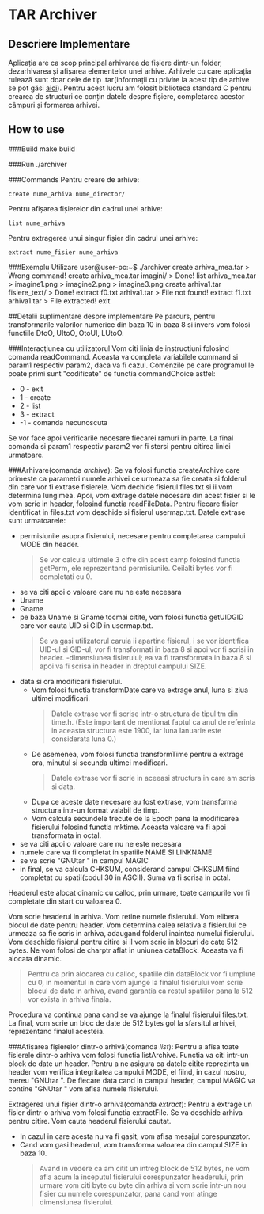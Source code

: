 # TAR Archiver

## Descriere Implementare
Aplicația are ca scop principal arhivarea de fișiere dintr-un folder, dezarhivarea și afișarea elementelor unei arhive. Arhivele cu care aplicația rulează sunt doar cele de tip .tar(informații cu privire la acest tip de arhive se pot găsi [aici](https://www.fileformat.info/format/tar/corion.htm)). Pentru acest lucru am folosit biblioteca standard C pentru crearea de structuri ce conțin datele despre fișiere, completarea acestor câmpuri și formarea arhivei. 

## How to use
###Build
	make build

###Run
	./archiver

###Commands
Pentru creare de arhive:
	
	create nume_arhiva nume_director/

Pentru afișarea fișierelor din cadrul unei arhive:

	list nume_arhiva

Pentru extragerea unui singur fișier din cadrul unei arhive:

	extract nume_fisier nume_arhiva


###Exemplu Utilizare
	user@user-pc:~\$ ./archiver
	create arhiva_mea.tar
	> Wrong command!
	create arhiva_mea.tar imagini/
	> Done!
	list arhiva_mea.tar
	> imagine1.png
	> imagine2.png
	> imagine3.png
	create arhiva1.tar fisiere_text/
	> Done!
	extract f0.txt arhiva1.tar
	> File not found!
	extract f1.txt arhiva1.tar
	> File extracted!
	exit

##Detalii suplimentare despre implementare
Pe parcurs, pentru transformarile valorilor numerice din baza 10 in baza 8 si invers vom folosi functiile DtoO, UItoO, OtoUI, LUtoO.

###Interacțiunea cu utilizatorul
Vom citi linia de instructiuni folosind comanda readCommand. 
Aceasta va completa variabilele command si param1 respectiv param2, daca va fi cazul.
Comenzile pe care programul le poate primi sunt "codificate" de functia commandChoice astfel:
- 0 - exit
- 1 - create
- 2 - list
- 3 - extract
- -1 - comanda necunoscuta

Se vor face apoi verificarile necesare fiecarei ramuri in parte.
La final comanda si param1 respectiv param2 vor fi stersi pentru citirea liniei urmatoare.


###Arhivare(comanda *archive*):
Se va folosi functia createArchive care primeste ca parametri numele arhivei ce urmeaza sa fie creata si folderul din care vor fi extrase fisierele.
Vom dechide fisierul files.txt si ii vom determina lungimea.
Apoi, vom extrage datele necesare din acest fisier si le vom scrie in header, folosind functia readFileData.
Pentru fiecare fisier identificat in files.txt vom deschide si fisierul usermap.txt.
Datele extrase sunt urmatoarele:
- permisiunile asupra fisierului, necesare pentru completarea campului MODE din header.
	> Se vor calcula ultimele 3 cifre din acest camp folosind functia getPerm, ele reprezentand  permisiunile.
	> Ceilalti bytes vor fi completati cu 0.
- se va citi apoi o valoare care nu ne este necesara
- Uname
-  Gname
- pe baza Uname si Gname tocmai citite, vom folosi functia getUIDGID care vor cauta UID si GID in usermap.txt.
	> Se va gasi utilizatorul caruia ii apartine fisierul, i se vor identifica UID-ul si GID-ul, vor fi transformati in baza 8 si apoi vor fi scrisi in header.
-dimensiunea fisierului; ea va fi transformata in baza 8 si apoi va fi scrisa in header in dreptul campului SIZE.
- data si ora modificarii fisierului.
	- Vom folosi functia transformDate care va extrage anul, luna si ziua ultimei modificari.
		> Datele extrase vor fi scrise intr-o structura de tipul tm din time.h.
		(Este important de mentionat faptul ca anul de referinta in aceasta structura este 1900, iar luna Ianuarie este considerata luna 0.)
	- De asemenea, vom folosi functia transformTime pentru a extrage ora, minutul si secunda ultimei modificari.
		> Datele extrase vor fi scrie in aceeasi structura in care am scris si data.
	- Dupa ce aceste date necesare au fost extrase, vom transforma structura intr-un format valabil de timp.
	- Vom calcula secundele trecute de la Epoch pana la modificarea fisierului folosind functia mktime. Aceasta valoare va fi apoi transformata in octal.
- se va citi apoi o valoare care nu ne este necesara
- numele care va fi completat in spatiile NAME SI LINKNAME
- se va scrie "GNUtar " in campul MAGIC
- in final, se va calcula CHKSUM, considerand campul CHKSUM fiind completat cu spatii(codul 30 in ASCII). Suma va fi scrisa in octal.

Headerul este alocat dinamic cu calloc, prin urmare, toate campurile vor fi completate din start cu valoarea 0.

Vom scrie headerul in arhiva. Vom retine numele fisierului. Vom elibera blocul de date pentru header.
Vom determina calea relativa a fisierului ce urmeaza sa fie scris in arhiva, adaugand folderul inaintea numelui fisierului.
Vom deschide fisierul pentru citire si il vom scrie in blocuri de cate 512 bytes. Ne vom folosi de charptr aflat in uniunea dataBlock. Aceasta va fi alocata dinamic.
> Pentru ca prin alocarea cu calloc, spatiile din dataBlock vor fi umplute cu 0, in momentul in care vom ajunge la finalul fisierului vom scrie blocul de date in arhiva, avand garantia ca restul spatiilor pana la 512 vor exista in arhiva finala.

Procedura va continua pana cand se va ajunge la finalul fisierului files.txt.
La final, vom scrie un bloc de date de 512 bytes gol la sfarsitul arhivei, reprezentand finalul acesteia.


###Afișarea fișierelor dintr-o arhivă(comanda *list*):
Pentru a afisa toate fisierele dintr-o arhiva vom folosi functia listArchive.
Functia va citi intr-un block de date un header. Pentru a ne asigura ca datele citite reprezinta un header vom verifica integritatea campului MODE, el fiind, in cazul nostru, mereu "GNUtar ".
De fiecare data cand in campul header, campul MAGIC va contine "GNUtar " vom afisa numele fisierului.


Extragerea unui fișier dintr-o arhivă(comanda *extract*):
Pentru a extrage un fisier dintr-o arhiva vom folosi functia extractFile.
Se va deschide arhiva pentru citire.
Vom cauta headerul fisierului cautat.
- In cazul in care acesta nu va fi gasit, vom afisa mesajul corespunzator.
- Cand vom gasi headerul, vom transforma valoarea din campul SIZE in baza 10.
	>Avand in vedere ca am citit un intreg block de 512 bytes, ne vom afla acum la inceputul fisierului corespunzator headerului, prin urmare vom citi byte cu byte din arhiva si vom scrie intr-un nou fisier cu numele corespunzator, pana cand vom atinge dimensiunea fisierului.
